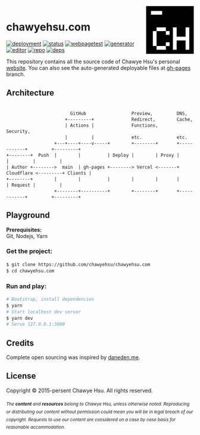 <img src="./static/_saber/images/icons/chawyehsu_128x128.svg" alt="Logo" width="128" height="128" align="right" />

# chawyehsu.com

[![deployment][deployment-badge]][deployment-url]
[![status][status-badge]][status-url]
[![webpagetest][webpagetest-badge]][webpagetest-url]
[![generator][generator-badge]][generator-url]
[![editor][editor-badge]][editor-url]
[![repo][repo-badge]][repo-url]
[![deps][deps-badge]][deps-url]

This repository contains all the source code of Chawye Hsu's personal [website].
You can also see the auto-generated deployable files at [gh-pages] branch.

## Architecture

```

                        GitHub                 Preview,         DNS,
                      +---------+              Redirect,        Cache,
                      | Actions |              Functions,       Security,
                      |         |              etc.             etc.
                  +---+----+----v-----+        +--------+       +------------+         +---------+
+--------+  Push  |        |          | Deploy |        | Proxy |            |         |         |
| Author +-------->  main  | gh-pages +--------> Vercel <-------+ Cloudflare <---------+ Clients |
+--------+        |        |          |        |        |       |            | Request |         |
                  +--------+----------+        +--------+       +------------+         +---------+

```

## Playground

**Prerequisites:**  
Git, Nodejs, Yarn

### Get the project:

``` sh
$ git clone https://github.com/chawyehsu/chawyehsu.com
$ cd chawyehsu.com
```

### Run and play:

``` sh
# Bootstrap, install dependencies
$ yarn
# Start localhost dev server
$ yarn dev
# Serve 127.0.0.1:3000
```

## Credits

Complete open sourcing was inspired by [daneden.me].

## License

Copyright © 2015-persent Chawye Hsu. All rights reserved.

<sub><em>The <strong>content</strong> and <strong>resources</strong> belong to
Chawye Hsu, unless otherwise noted. Reproducing or distributing our content
without permission could mean you will be in legal breach of our copyright.
Requests to use our content are considered on a case by case basis for reasonable
accommodation.</em></sub>


[deployment-url]: https://github.com/chawyehsu/chawyehsu.com/actions?query=workflow%3ADeployment
[deployment-badge]: https://img.shields.io/github/workflow/status/chawyehsu/chawyehsu.com/Deployment?style=flat-square
[status-url]: https://chawyehsu.com
[status-badge]: https://img.shields.io/website-up-down-green-red/https/chawyehsu.com.svg?style=flat-square
[webpagetest-url]: https://www.webpagetest.org/result/200301_J4_4d43e80f91ea9497254c7d167d809062/
[webpagetest-badge]: https://img.shields.io/badge/WebPageTest-AAAAA-44CC11.svg?style=flat-square
[generator-url]: https://saber.land/
[generator-badge]: https://img.shields.io/badge/Powered%20by-Saber-00838f.svg?style=flat-square
[editor-url]: https://code.visualstudio.com
[editor-badge]: https://img.shields.io/badge/build%20with-vscode-blue.svg?style=flat-square
[deps-url]: https://github.com/chawyehsu/chawyehsu.com
[deps-badge]: https://img.shields.io/david/chawyehsu/chawyehsu.com.svg?style=flat-square
[repo-url]: https://github.com/chawyehsu/chawyehsu.com
[repo-badge]: https://img.shields.io/github/repo-size/chawyehsu/chawyehsu.com.svg?style=flat-square&colorB=328657
[website]: https://chawyehsu.com
[gh-pages]: https://github.com/chawyehsu/chawyehsu.com/tree/gh-pages
[daneden.me]: https://github.com/daneden/daneden.me
